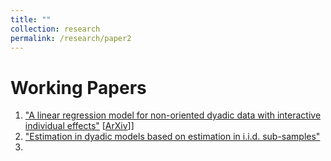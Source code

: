 ```yaml
---
title: ""
collection: research
permalink: /research/paper2
---
```

# Working Papers  
1. ["A linear regression model for non-oriented dyadic data with interactive individual effects"](https://arxiv.org/abs/2304.12554) [[ArXiv](https://arxiv.org/abs/2304.12554)]]
2.  ["Estimation in dyadic models based on estimation in i.i.d. sub-samples"](https://yassinesbaisassi.github.io/files/The_average_estimator_v2.pdf)
3. 
